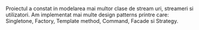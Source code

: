 Proiectul a constat in modelarea mai multor clase de stream uri, streameri si utilizatori.
Am implementat mai multe design patterns printre care:
Singletone, Factory, Template method, Command, Facade si Strategy.  
